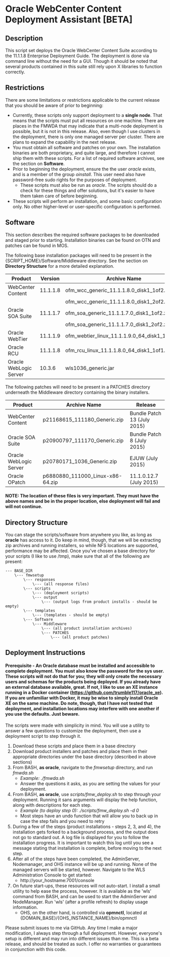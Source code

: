 # Oracle WebCenter Content Deployment Assistant [BETA]

## Description
This script set deploys the Oracle WebCenter Content Suite according to the 11.1.1.8 Enterprise Deployment Guide. The deployment is done via command line without the need for a GUI. Though it should be noted that several products contained in this suite still rely upon X libraries to function correctly.

## Restrictions
There are some limitations or restrictions applicable to the current release that you should be aware of prior to beginning:

* Currently, these scripts only support deployment to a **single node**. That means that the scripts must put all resources on one machine. There are places in the FMWDA that may indicate that a multi-node deployment is possible, but it is not in this release. Also, even though I use clusters in the deployment, there is only one managed server per cluster. There are plans to expand the capability in the next release.
* You must obtain all software and patches on your own. The installation binaries are both proprietary, and quite large, and therefore I cannot ship them with these scripts. For a list of required software archives, see the section on **Software**.
* Prior to beginning the deployment, ensure the the user *oracle* exists, and is a member of the group *oinstall*. This user need also have password-free sudo rights for the purposes of deployment. 
	* These scripts must also be run as *oracle*. The scripts should do a check for these things and offer solutions, but it's easier to have them taken care of before beginning.
* These scripts will perform an installation, and some basic configuration only. No other higher-level or user-specific configuration is performed.

## Software
This section describes the required software packages to be downloaded and staged prior to starting. Installation binaries can be found on OTN and patches can be found in MOS.

The following base installation packages will need to be present in the {SCRIPT_HOME}/Software/Middleware directory. See the section on **Directory Structure** for a more detailed explanation.

| Product | Version | Archive Name |
| ------- | ------- | ------------ |
| WebCenter Content | 11.1.1.8 | ofm_wcc_generic_11.1.1.8.0_disk1_1of2.zip |
|                   |          | ofm_wcc_generic_11.1.1.8.0_disk1_2of2.zip |
| Oracle SOA Suite | 11.1.1.7 | ofm_soa_generic_11.1.1.7.0_disk1_1of2.zip |
|            |          | ofm_soa_generic_11.1.1.7.0_disk1_2of2.zip |
| Oracle WebTier | 11.1.1.9 | ofm_webtier_linux_11.1.1.9.0_64_disk1_1of1.zip |
| Oracle RCU | 11.1.1.8 | ofm_rcu_linux_11.1.1.8.0_64_disk1_1of1.zip |
| Oracle WebLogic Server | 10.3.6 | wls1036_generic.jar |

The following patches will need to be present in a PATCHES directory underneath the Middleware directory containing the binary installers.

| Product | Archive Name | Release |
| ------- | ------------ | ------------ |
| WebCenter Content | p21168615_111180_Generic.zip | Bundle Patch 13 (July 2015) |
| Oracle SOA Suite | p20900797_111170_Generic.zip | Bundle Patch 8 (July 2015) |
| Oracle WebLogic Server | p20780171_1036_Generic.zip | EJUW (July 2015) |
| Oracle OPatch | p6880880_111000_Linux-x86-64.zip | 11.1.0.12.7 (July 2015) |

#### NOTE: The location of these files is very important. They must have the above names and be in the proper location, else deployment will fail and will not continue.

## Directory Structure
You can stage the scripts/software from anywhere you like, as long as **oracle** has access to it. Do keep in mind, though, that we will be extracting zip archives and running installers, so while NFS locations are supported, performance may be affected. Once you've chosen a base directory for your scripts (I like to use /tmp), make sure that all of the following are present:

```
--- BASE_DIR
	\--- fmwsetup
		\--- responses
			\--- (all response files)
		\--- scripts
			\--- (deployment scripts)
			\--- output
				\--- (output logs from product installs - should be empty)
		\--- templates
			\--- (templates - should be empty)
		\--- Software
			\--- Middleware
				\--- (all product installation archives)
				\--- PATCHES
					\--- (all product patches)
```

## Deployment Instructions
#### Prerequisite - An Oracle database must be installed and accessible to complete deployment. You must also know the password for the sys user. These scripts will not do that for you; they will only create the necessary users and schemas for the products being deployed. If you already have an external database available, great. If not, I like to use an XE instance running in a Docker container (https://github.com/trumble117/oracle_xe). If you are unfamiliar with Docker, it may be wise to simply install Oracle XE on the same machine. Do note, though, that I have not tested that deployment, and installation locations may interfere with one another if you use the defaults. Just beware.

The scripts were made with simplicity in mind. You will use a utility to answer a few questions to customize the deployment, then use a deployment script to step through it.

1. Download these scripts and place them in a base directory
2. Download product installers and patches and place them in their appropriate directories under the base directory (described in above sections)
3. From BASH, **as oracle**, navigate to the *fmwsetup* directory, and run *fmwda.sh*
	- *Example: ./fmwda.sh*
	- Answer the questions it asks, as you are setting the values for your deployment.
4. From BASH, **as oracle**, use *scripts/fmw_deploy.sh* to step through your deployment. Running it sans arguments will display the help function, along with descriptions for each step.
	- *Example (to deploy step 0): ./scripts/fmw_deploy.sh -d 0*
	- Most steps have an undo function that will allow you to back up in case the step fails and you need to retry
5. During a few of the steps (product installations - steps 2, 3, and 4), the installation gets forked to a background process, and the output does not go to standard out. A log file is displayed for you to follow the installation progress. It is important to watch this log until you see a message stating that installation is complete, before moving to the next step.
6. After all of the steps have been completed, the AdminServer, Nodemanager, and OHS instance will be up and running. None of the managed servers will be started, however. Navigate to the WLS Administration Console to get started:
	- http://your_hostname:7001/console
7. On future start-ups, these resources will not auto-start. I install a small utility to help ease the process, however. It is available as the 'wls' command from BASH, and can be used to start the AdminServer and NodeManager. Run 'wls' (after a profile refresh) to display usage information.
	- OHS, on the other hand, is controlled via **opmnctl**, located at {DOMAIN_BASE}/{OHS_INSTANCE_NAME}/bin/opmnctl

Please submit issues to me via GitHub. Any time I make a major modification, I always step through a full deployment. However, everyone's setup is different and may run into different issues than me. This is a beta release, and should be treated as such. I offer no warranties or guarantees in conjunction with this code.